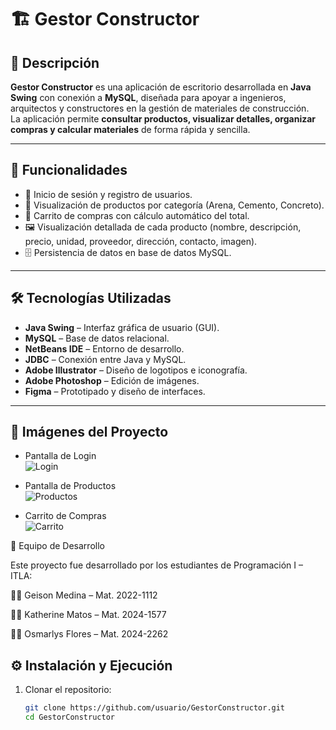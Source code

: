 # 🏗️ Gestor Constructor

## 📌 Descripción
**Gestor Constructor** es una aplicación de escritorio desarrollada en **Java Swing** con conexión a **MySQL**, diseñada para apoyar a ingenieros, arquitectos y constructores en la gestión de materiales de construcción.  
La aplicación permite **consultar productos, visualizar detalles, organizar compras y calcular materiales** de forma rápida y sencilla.

---

## 🚀 Funcionalidades
- 🔑 Inicio de sesión y registro de usuarios.  
- 📂 Visualización de productos por categoría (Arena, Cemento, Concreto).  
- 🛒 Carrito de compras con cálculo automático del total.  
- 🖼️ Visualización detallada de cada producto (nombre, descripción, precio, unidad, proveedor, dirección, contacto, imagen).  
- 🗄️ Persistencia de datos en base de datos MySQL.  

---

## 🛠️ Tecnologías Utilizadas
- **Java Swing** – Interfaz gráfica de usuario (GUI).  
- **MySQL** – Base de datos relacional.  
- **NetBeans IDE** – Entorno de desarrollo.  
- **JDBC** – Conexión entre Java y MySQL.  
- **Adobe Illustrator** – Diseño de logotipos e iconografía.  
- **Adobe Photoshop** – Edición de imágenes.  
- **Figma** – Prototipado y diseño de interfaces.  

---

## 📸 Imágenes del Proyecto
- Pantalla de Login  
![Login](./images/loginShow.png)

- Pantalla de Productos  
![Productos](./images/registerShow.png)

- Carrito de Compras  
![Carrito](./images/marketShow.png)


👥 Equipo de Desarrollo

Este proyecto fue desarrollado por los estudiantes de Programación I – ITLA:

👨‍💻 Geison Medina – Mat. 2022-1112

👩‍💻 Katherine Matos – Mat. 2024-1577

👩‍💻 Osmarlys Flores – Mat. 2024-2262

## ⚙️ Instalación y Ejecución
1. Clonar el repositorio:
   ```bash
   git clone https://github.com/usuario/GestorConstructor.git
   cd GestorConstructor
   
